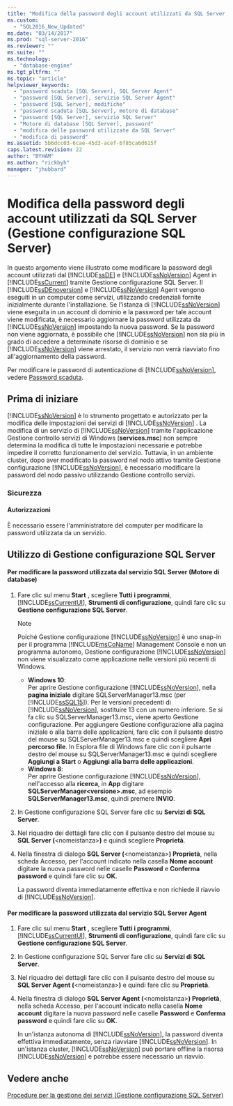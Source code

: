 ```yaml
---
title: "Modifica della password degli account utilizzati da SQL Server (Gestione configurazione SQL Server) | Microsoft Docs"
ms.custom: 
  - "SQL2016_New_Updated"
ms.date: "03/14/2017"
ms.prod: "sql-server-2016"
ms.reviewer: ""
ms.suite: ""
ms.technology: 
  - "database-engine"
ms.tgt_pltfrm: ""
ms.topic: "article"
helpviewer_keywords: 
  - "password scaduta [SQL Server], SQL Server Agent"
  - "password [SQL Server], servizio SQL Server Agent"
  - "password [SQL Server], modifiche"
  - "password scaduta [SQL Server], motore di database"
  - "password [SQL Server], servizio SQL Server"
  - "Motore di database [SQL Server], password"
  - "modifica delle password utilizzate da SQL Server"
  - "modifica di password"
ms.assetid: 5b6dcc03-6cae-45d3-acef-6f85ca6d615f
caps.latest.revision: 22
author: "BYHAM"
ms.author: "rickbyh"
manager: "jhubbard"
---
```

# Modifica della password degli account utilizzati da SQL Server (Gestione configurazione SQL Server)
  In questo argomento viene illustrato come modificare la password degli account utilizzati dal [!INCLUDE[ssDE](../../includes/ssde-md.md)] e [!INCLUDE[ssNoVersion](../../includes/ssnoversion-md.md)] Agent in [!INCLUDE[ssCurrent](../../includes/sscurrent-md.md)] tramite Gestione configurazione SQL Server. Il [!INCLUDE[ssDEnoversion](../../includes/ssdenoversion-md.md)] e [!INCLUDE[ssNoVersion](../../includes/ssnoversion-md.md)] Agent vengono eseguiti in un computer come servizi, utilizzando credenziali fornite inizialmente durante l'installazione. Se l'istanza di [!INCLUDE[ssNoVersion](../../includes/ssnoversion-md.md)] viene eseguita in un account di dominio e la password per tale account viene modificata, è necessario aggiornare la password utilizzata da [!INCLUDE[ssNoVersion](../../includes/ssnoversion-md.md)] impostando la nuova password. Se la password non viene aggiornata, è possibile che [!INCLUDE[ssNoVersion](../../includes/ssnoversion-md.md)] non sia più in grado di accedere a determinate risorse di dominio e se [!INCLUDE[ssNoVersion](../../includes/ssnoversion-md.md)] viene arrestato, il servizio non verrà riavviato fino all'aggiornamento della password.  
  
 Per modificare le password di autenticazione di [!INCLUDE[ssNoVersion](../../includes/ssnoversion-md.md)], vedere [Password scaduta](../../ssms/f1-help/password-expired.md).  
  
##  <a name="BeforeYouBegin"></a> Prima di iniziare  
 [!INCLUDE[ssNoVersion](../../includes/ssnoversion-md.md)] è lo strumento progettato e autorizzato per la modifica delle impostazioni dei servizi di [!INCLUDE[ssNoVersion](../../includes/ssnoversion-md.md)] . La modifica di un servizio di [!INCLUDE[ssNoVersion](../../includes/ssnoversion-md.md)] tramite l'applicazione Gestione controllo servizi di Windows (**services.msc**) non sempre determina la modifica di tutte le impostazioni necessarie e potrebbe impedire il corretto funzionamento del servizio. Tuttavia, in un ambiente cluster, dopo aver modificato la password nel nodo attivo tramite Gestione configurazione [!INCLUDE[ssNoVersion](../../includes/ssnoversion-md.md)], è necessario modificare la password del nodo passivo utilizzando Gestione controllo servizi.  
  
###  <a name="Security"></a> Sicurezza  
  
####  <a name="Permissions"></a> Autorizzazioni  
 È necessario essere l'amministratore del computer per modificare la password utilizzata da un servizio.  
  
##  <a name="SSMSProcedure"></a> Utilizzo di Gestione configurazione SQL Server  
  
#### Per modificare la password utilizzata dal servizio SQL Server (Motore di database)  
  
1.  Fare clic sul menu **Start** , scegliere **Tutti i programmi**, [!INCLUDE[ssCurrentUI](../../includes/sscurrentui-md.md)], **Strumenti di configurazione**, quindi fare clic su **Gestione configurazione SQL Server**.  
  
    > [!NOTE]  
    >  Poiché Gestione configurazione [!INCLUDE[ssNoVersion](../../includes/ssnoversion-md.md)] è uno snap-in per il programma [!INCLUDE[msCoName](../../includes/msconame-md.md)] Management Console e non un programma autonomo, Gestione configurazione [!INCLUDE[ssNoVersion](../../includes/ssnoversion-md.md)] non viene visualizzato come applicazione nelle versioni più recenti di Windows.  
    >   
    >  -   **Windows 10**:  
    >          Per aprire Gestione configurazione [!INCLUDE[ssNoVersion](../../includes/ssnoversion-md.md)], nella **pagina iniziale** digitare SQLServerManager13.msc (per [!INCLUDE[ssSQL15](../../includes/sssql15-md.md)]). Per le versioni precedenti di [!INCLUDE[ssNoVersion](../../includes/ssnoversion-md.md)], sostituire 13 con un numero inferiore. Se si fa clic su SQLServerManager13.msc, viene aperto Gestione configurazione. Per aggiungere Gestione configurazione alla pagina iniziale o alla barra delle applicazioni, fare clic con il pulsante destro del mouse su SQLServerManager13.msc e quindi scegliere **Apri percorso file**. In Esplora file di Windows fare clic con il pulsante destro del mouse su SQLServerManager13.msc e quindi scegliere **Aggiungi a Start** o **Aggiungi alla barra delle applicazioni**.  
    > -   **Windows 8**:  
    >          Per aprire Gestione configurazione [!INCLUDE[ssNoVersion](../../includes/ssnoversion-md.md)], nell'accesso alla **ricerca**, in **App** digitare **SQLServerManager\<versione>.msc**, ad esempio **SQLServerManager13.msc**, quindi premere **INVIO**.  
  
2.  In Gestione configurazione SQL Server fare clic su **Servizi di SQL Server**.  
  
3.  Nel riquadro dei dettagli fare clic con il pulsante destro del mouse su **SQL Server (**\<nomeistanza>**)** e quindi scegliere **Proprietà**.  
  
4.  Nella finestra di dialogo **SQL Server (**\<nomeistanza>**) Proprietà**, nella scheda Accesso, per l'account indicato nella casella **Nome account** digitare la nuova password nelle caselle **Password** e **Conferma password** e quindi fare clic su **OK**.  
  
     La password diventa immediatamente effettiva e non richiede il riavvio di [!INCLUDE[ssNoVersion](../../includes/ssnoversion-md.md)].  
  
#### Per modificare la password utilizzata dal servizio SQL Server Agent  
  
1.  Fare clic sul menu **Start** , scegliere **Tutti i programmi**, [!INCLUDE[ssCurrentUI](../../includes/sscurrentui-md.md)], **Strumenti di configurazione**, quindi fare clic su **Gestione configurazione SQL Server**.  
  
2.  In Gestione configurazione SQL Server fare clic su **Servizi di SQL Server**.  
  
3.  Nel riquadro dei dettagli fare clic con il pulsante destro del mouse su **SQL Server Agent (**\<nomeistanza>**)** e quindi fare clic su **Proprietà**.  
  
4.  Nella finestra di dialogo **SQL Server Agent (**\<nomeistanza>**) Proprietà**, nella scheda Accesso, per l'account indicato nella casella **Nome account** digitare la nuova password nelle caselle **Password** e **Conferma password** e quindi fare clic su **OK**.  
  
     In un'istanza autonoma di [!INCLUDE[ssNoVersion](../../includes/ssnoversion-md.md)], la password diventa effettiva immediatamente, senza riavviare [!INCLUDE[ssNoVersion](../../includes/ssnoversion-md.md)]. In un'istanza cluster, [!INCLUDE[ssNoVersion](../../includes/ssnoversion-md.md)] può portare offline la risorsa [!INCLUDE[ssNoVersion](../../includes/ssnoversion-md.md)] e potrebbe essere necessario un riavvio.  
  
## Vedere anche  
 [Procedure per la gestione dei servizi &#40;Gestione configurazione SQL Server&#41;](../Topic/Managing%20Services%20How-to%20Topics%20\(SQL%20Server%20Configuration%20Manager\).md)  
  
  
